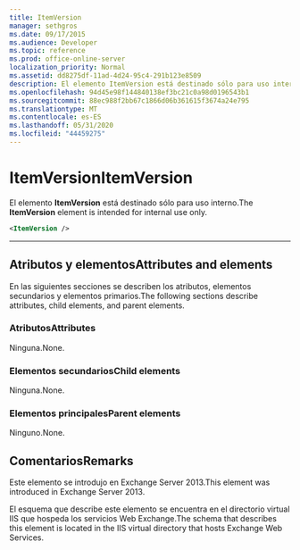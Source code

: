 ```yaml
---
title: ItemVersion
manager: sethgros
ms.date: 09/17/2015
ms.audience: Developer
ms.topic: reference
ms.prod: office-online-server
localization_priority: Normal
ms.assetid: dd8275df-11ad-4d24-95c4-291b123e8509
description: El elemento ItemVersion está destinado sólo para uso interno.
ms.openlocfilehash: 94d45e98f144840138ef3bc21c0a98d0196543b1
ms.sourcegitcommit: 88ec988f2bb67c1866d06b361615f3674a24e795
ms.translationtype: MT
ms.contentlocale: es-ES
ms.lasthandoff: 05/31/2020
ms.locfileid: "44459275"
---
```

# <a name="itemversion"></a><span data-ttu-id="6751a-103">ItemVersion</span><span class="sxs-lookup"><span data-stu-id="6751a-103">ItemVersion</span></span>

<span data-ttu-id="6751a-104">El elemento **ItemVersion** está destinado sólo para uso interno.</span><span class="sxs-lookup"><span data-stu-id="6751a-104">The **ItemVersion** element is intended for internal use only.</span></span> 
  
```XML
<ItemVersion />
```

 ****
## <a name="attributes-and-elements"></a><span data-ttu-id="6751a-105">Atributos y elementos</span><span class="sxs-lookup"><span data-stu-id="6751a-105">Attributes and elements</span></span>

<span data-ttu-id="6751a-106">En las siguientes secciones se describen los atributos, elementos secundarios y elementos primarios.</span><span class="sxs-lookup"><span data-stu-id="6751a-106">The following sections describe attributes, child elements, and parent elements.</span></span>
  
### <a name="attributes"></a><span data-ttu-id="6751a-107">Atributos</span><span class="sxs-lookup"><span data-stu-id="6751a-107">Attributes</span></span>

<span data-ttu-id="6751a-108">Ninguna.</span><span class="sxs-lookup"><span data-stu-id="6751a-108">None.</span></span>
  
### <a name="child-elements"></a><span data-ttu-id="6751a-109">Elementos secundarios</span><span class="sxs-lookup"><span data-stu-id="6751a-109">Child elements</span></span>

<span data-ttu-id="6751a-110">Ninguna.</span><span class="sxs-lookup"><span data-stu-id="6751a-110">None.</span></span>
  
### <a name="parent-elements"></a><span data-ttu-id="6751a-111">Elementos principales</span><span class="sxs-lookup"><span data-stu-id="6751a-111">Parent elements</span></span>

<span data-ttu-id="6751a-112">Ninguno.</span><span class="sxs-lookup"><span data-stu-id="6751a-112">None.</span></span>
  
## <a name="remarks"></a><span data-ttu-id="6751a-113">Comentarios</span><span class="sxs-lookup"><span data-stu-id="6751a-113">Remarks</span></span>

<span data-ttu-id="6751a-114">Este elemento se introdujo en Exchange Server 2013.</span><span class="sxs-lookup"><span data-stu-id="6751a-114">This element was introduced in Exchange Server 2013.</span></span>
  
<span data-ttu-id="6751a-115">El esquema que describe este elemento se encuentra en el directorio virtual IIS que hospeda los servicios Web Exchange.</span><span class="sxs-lookup"><span data-stu-id="6751a-115">The schema that describes this element is located in the IIS virtual directory that hosts Exchange Web Services.</span></span>
  

